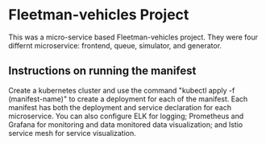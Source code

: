 # Fleetman-vehicles Project

This was a micro-service based Fleetman-vehicles project. They were four differnt microservice: frontend, queue, simulator, and generator. 

## Instructions on running the manifest

Create a kubernetes cluster and use the command "kubectl apply -f (manifest-name)" to create a deployment for each of the manifest.
Each manifest has both the deployment and service declaration for each microservice. You can also configure ELK for logging; Prometheus and Grafana
for monitoring and data monitored data visualization; and Istio service mesh for service visualization.
